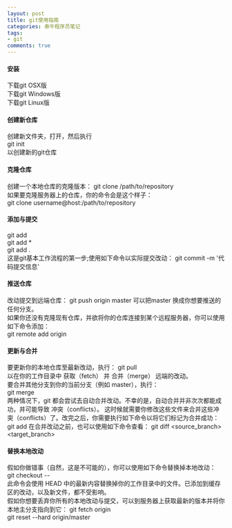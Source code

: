 ```yaml
---
layout: post
title: git使用指南
categories: 泰牛程序员笔记
tags: 
- git
comments: true
---
```



#### 安装    

下载git OSX版     
下载git Windows版     
下载git Linux版        


#### 创建新仓库   
创建新文件夹，打开，然后执行    
git init   
以创建新的git仓库    

#### 克隆仓库    
创建一个本地仓库的克隆版本：
git clone /path/to/repository     
如果要克隆服务器上的仓库，你的命令会是这个样子：  
git clone username@host:/path/to/repository    

#### 添加与提交 
git add <filename>     
git add *     
git add .  
这是git基本工作流程的第一步;使用如下命令以实际提交改动： 
git commit -m '代码提交信息'    
#### 推送仓库    

改动提交到远端仓库： 
git push origin master 
可以把master 换成你想要推送的任何分支。    
如果你还没有克隆现有仓库，并欲将你的仓库连接到某个远程服务器，你可以使用如下命令添加：  
git remote add origin <server>    
#### 更新与合并  
                 
要更新你的本地仓库至最新改动，执行： 
git pull      
以在你的工作目录中 获取（fetch） 并 合并（merge） 远端的改动。      
要合并其他分支到你的当前分支（例如 master），执行：  
git merge <branch>  
两种情况下，git 都会尝试去自动合并改动。不幸的是，自动合并并非次次都能成功，并可能导致 冲突（conflicts）。 这时候就需要你修改这些文件来合并这些冲突（conflicts）了。改完之后，你需要执行如下命令以将它们标记为合并成功： 
git add <filename> 
在合并改动之前，也可以使用如下命令查看： 
git diff <source_branch> <target_branch>     

#### 替换本地改动        
假如你做错事（自然，这是不可能的），你可以使用如下命令替换掉本地改动：  
git checkout -- <filename>  
此命令会使用 HEAD 中的最新内容替换掉你的工作目录中的文件。已添加到缓存区的改动，以及新文件，都不受影响。              
假如你想要丢弃你所有的本地改动与提交，可以到服务器上获取最新的版本并将你本地主分支指向到它： 
git fetch origin        
git reset --hard origin/master       
